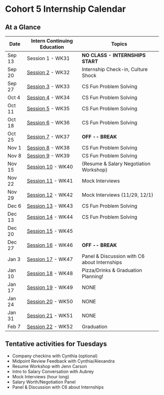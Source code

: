 # Cohort 5 Internship Calendar

## At a Glance

Date    | Intern Continuing Education         | Topics
--------|-------------------------------------|-----------------------------
Sep 13  | Session 1 - WK31 | **NO CLASS - INTERNSHIPS START**
Sep 20  | [Session 2](#session-2) - WK32 | Internship Check-in, Culture Shock
Sep 27  | [Session 3](#session-3) - WK33 | CS Fun Problem Solving
Oct 4   | [Session 4](#session-4) - WK34 | CS Fun Problem Solving
Oct 11  | [Session 5](#session-5) - WK35 |  CS Fun Problem Solving
Oct 18   | [Session 6](#session-6) - WK36 | CS Fun Problem Solving
Oct 25  | [Session 7](#session-7) - WK37 | **OFF -- BREAK**
Nov 1   | [Session 8](#session-8) - WK38 | CS Fun Problem Solving
Nov 8  | [Session 9](#session-9) - WK39 | CS Fun Problem Solving
Nov 15  | [Session 10](#session-10) - WK40 | {Resume & Salary Negotiation Workshop}
Nov 22  | [Session 11](#session-11) - WK41 | Mock Interviews
Nov 29   | [Session 12](#session-12) - WK42 | Mock Interviews (11/29, 12/1)
Dec 6  | [Session 13](#session-13) - WK43 | CS Fun Problem Solving
Dec 13  | [Session 14](#session-14) - WK44 | CS Fun Problem Solving
Dec 20  | [Session 15](#session-15) - WK45 |
Dec 27   | [Session 16](#session-16) - WK46 | **OFF -- BREAK**
Jan 3   | [Session 17](#session-17) - WK47 | Panel & Discussion with C6 about Internships
Jan 10  | [Session 18](#session-18) - WK48 | Pizza/Drinks & Graduation Planning!
Jan 17  | [Session 19](#session-19) - WK49 | NONE
Jan 24  |  [Session 20](#session-20) - WK50 | NONE
Jan 31  | [Session 21](#session-21) - WK51 | NONE
Feb 7   | [Session 22](#session-22) - WK52 | Graduation

## Tentative activities for Tuesdays
- Company checkins with Cynthia (optional)
- Midpoint Review Feedback with Cynthia/Alexandra
- Resume Workshop with Jenn Carson
- Intro to Salary Conversation with Aubrey
- Mock Interviews (hour long)
- Salary Worth/Negotiation Panel
- Panel & Discussion with C6 about Internships


<!--
## Session 1
- No class

## Session 2
- 1:00 - 2:00 - Checkin with Alexandra
- 2:00 - 3:30 - Cynthia, Culture Shock
- 3:30 - 5:00 - Charles, Code Review Intro

## Session 3
- 1:00- 3:00 - Leap Presentation by Yolanda
- 2:15- 5:00 - Code Review

## Session 4
- 1:00- 3:00 - Al and Data
- 3:00- 5:00 - Code Reviewing

## Session 5
- 3 hours of code reviewing at home due by ____. Please email Alexandra when complete.  This is being tracked.

## Session 6
- 1:00 - 2:00 Password and Security Lecture with Charles
- 2:00 - 5:00 Code Reviewing and helping C5

## Session 7
- 1:00- 1:30 - Check-In with Alexandra: Interview Coaching Sign Up. Resume Workshop.
- 1:30- 3:30 -
- 3:30- 5:00 - Work+Life Integration/Balance In Tech

## Session 8
- 1:00 - 3:00 - Intro to Salary conversation with Aubrey
- 3:00 - 3:30 - Check in with Alexandra
- 3:00 - 5:00 - Code Reviewing and helping C5

## Session 9
- 1:00- 3:00 - Resume Workshop with Annie
- 3:00- 4:00 - Check in with Alexandra
- 3:00- 5:00- Code Reviewing and helping C5

## Session 10
- 1:00- 5:00 - 8 Students @ AdaHQ for Mock interviewing with coaches
- _if you are one of the 8 in this week please arrive at 1:00 and plan to stay till 5:00. You will be code reviewing when you are not interviewing._

## Session 11
- 1:00 - 5:00 - 1:1 Resume Review with Annie. Code Reviewing

## Session 12
- 1:00- 5:00 - 8 Students @ AdaHQ for Mock interviewing with coaches
- _if you are one of the 8 in this week please arrive at 1:00 and plan to stay till 5:00. You will be code reviewing when you are not interviewing._

## Session 13
- 1:00-5:00 - 8 Students will be conducting 50 minute mock interviews
- 1:00- 3:00 - Panel and Small Group Discussions With C5
- 3:00-3:30 - Check-in with Alexandra
- 3:30- 5:00  Code Reviewing and helping C5 with Capstones

## Session 14
-- Summer Break WooHoo

## Session 15
- 1:00- 2:30- Salary Worth and Negotiation Panel
- 3:00- 4:00- Check in with Alexandra
- 4:00- 5:00- Code Reviewing

## Session 16
-- 1:00- 5:00-- At home code review

## Session 17

## Session 18
- 1:00- 5:00-- Wine and cheese graduation planning party
-->
